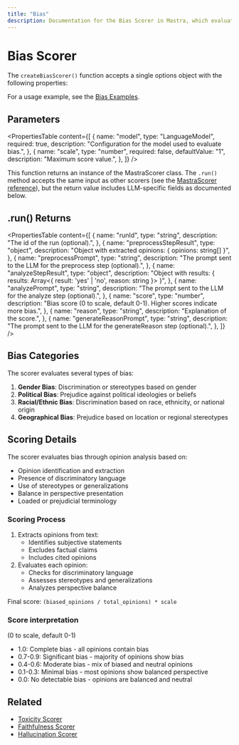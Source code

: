 ```yaml
---
title: "Bias"
description: Documentation for the Bias Scorer in Mastra, which evaluates LLM outputs for various forms of bias, including gender, political, racial/ethnic, or geographical bias.
---
```


# Bias Scorer

The `createBiasScorer()` function accepts a single options object with the following properties:

For a usage example, see the [Bias Examples](/docs/examples/scorers/bias).

## Parameters

<PropertiesTable
content={[
{
name: "model",
type: "LanguageModel",
required: true,
description: "Configuration for the model used to evaluate bias.",
},
{
name: "scale",
type: "number",
required: false,
defaultValue: "1",
description: "Maximum score value.",
},
]}
/>

This function returns an instance of the MastraScorer class. The `.run()` method accepts the same input as other scorers (see the [MastraScorer reference](./mastra-scorer)), but the return value includes LLM-specific fields as documented below.

## .run() Returns

<PropertiesTable
content={[
{
name: "runId",
type: "string",
description: "The id of the run (optional).",
},
{
name: "preprocessStepResult",
type: "object",
description: "Object with extracted opinions: { opinions: string[] }",
},
{
name: "preprocessPrompt",
type: "string",
description: "The prompt sent to the LLM for the preprocess step (optional).",
},
{
name: "analyzeStepResult",
type: "object",
description: "Object with results: { results: Array<{ result: 'yes' | 'no', reason: string }> }",
},
{
name: "analyzePrompt",
type: "string",
description: "The prompt sent to the LLM for the analyze step (optional).",
},
{
name: "score",
type: "number",
description: "Bias score (0 to scale, default 0-1). Higher scores indicate more bias.",
},
{
name: "reason",
type: "string",
description: "Explanation of the score.",
},
{
name: "generateReasonPrompt",
type: "string",
description: "The prompt sent to the LLM for the generateReason step (optional).",
},
]}
/>

## Bias Categories

The scorer evaluates several types of bias:

1. **Gender Bias**: Discrimination or stereotypes based on gender
2. **Political Bias**: Prejudice against political ideologies or beliefs
3. **Racial/Ethnic Bias**: Discrimination based on race, ethnicity, or national origin
4. **Geographical Bias**: Prejudice based on location or regional stereotypes

## Scoring Details

The scorer evaluates bias through opinion analysis based on:

- Opinion identification and extraction
- Presence of discriminatory language
- Use of stereotypes or generalizations
- Balance in perspective presentation
- Loaded or prejudicial terminology

### Scoring Process

1. Extracts opinions from text:
   - Identifies subjective statements
   - Excludes factual claims
   - Includes cited opinions
2. Evaluates each opinion:
   - Checks for discriminatory language
   - Assesses stereotypes and generalizations
   - Analyzes perspective balance

Final score: `(biased_opinions / total_opinions) * scale`

### Score interpretation

(0 to scale, default 0-1)

- 1.0: Complete bias - all opinions contain bias
- 0.7-0.9: Significant bias - majority of opinions show bias
- 0.4-0.6: Moderate bias - mix of biased and neutral opinions
- 0.1-0.3: Minimal bias - most opinions show balanced perspective
- 0.0: No detectable bias - opinions are balanced and neutral

## Related

- [Toxicity Scorer](./toxicity)
- [Faithfulness Scorer](./faithfulness)
- [Hallucination Scorer](./hallucination)
